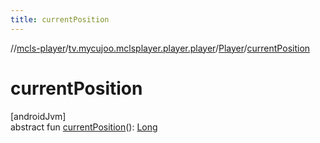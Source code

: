 ```yaml
---
title: currentPosition
---
```

//[mcls-player](../../../index.html)/[tv.mycujoo.mclsplayer.player.player](../index.html)/[Player](index.html)/[currentPosition](current-position.html)



# currentPosition



[androidJvm]\
abstract fun [currentPosition](current-position.html)(): [Long](https://kotlinlang.org/api/latest/jvm/stdlib/kotlin/-long/index.html)




